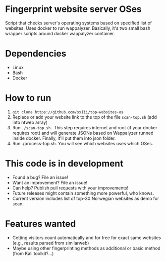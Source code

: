 # Fingerprint website server OSes
Script that checks server's operating systems based on specified list of websites. Uses docker to run wappalyzer. Basically, it's two small bash wrapper scripts around docker wappalyzer container.

# Dependencies
* Linux
* Bash
* Docker

# How to run
1) `git clone https://github.com/sxiii/top-websites-os`
2) Replace or add your website link to the top of the file `scan-top.sh` (add into ntweb array)
3) Run `./scan-top.sh.` This step requires internet and root (if your docker requires root) and will generate JSONs based on Wappalyzer runned inside docker. Finally, it'll put them into json folder.
4) Run ./process-top.sh. You will see which websites uses which OSes.

# This code is in development
* Found a bug? File an issue!
* Want an improvement? File an issue!
* Can help? Publish pull requests with your improvements!
* Future releases might contain something more powerful, who knows.
* Current version includes list of top-30 Norwegian websites as demo for scan.

# Features wanted
* Getting visitors count automatically and for free for exact same websites (e.g., results parsed from similarweb)
* Maybe using other fingerprinting methods as additional or basic method (from Kali toolkit?...)
